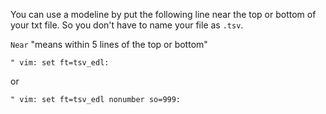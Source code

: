 You can use a modeline by put the following line near the top or bottom of your txt file. So you don't have to name your file as `.tsv`.

`Near` "means within 5 lines of the top or bottom"

```
" vim: set ft=tsv_edl:
```

or 

```
" vim: set ft=tsv_edl nonumber so=999:
```
